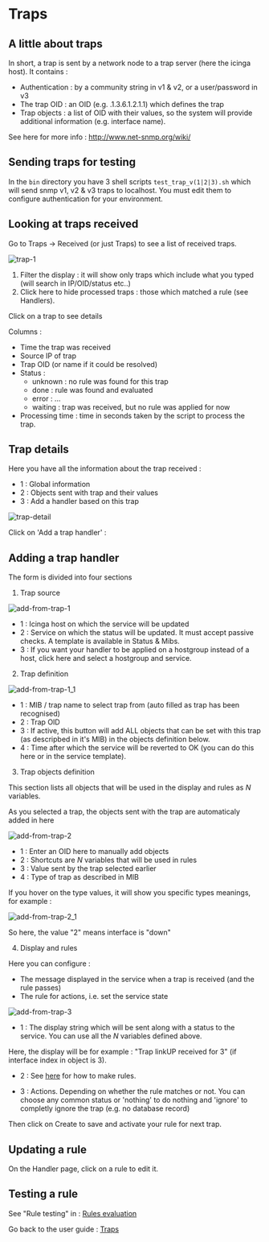 Traps
===============

A little about traps
---------------

In short, a trap is sent by a network node to a trap server (here the icinga host). It contains : 

* Authentication : by a community string in v1 & v2, or a user/password in v3
* The trap OID : an OID (e.g. .1.3.6.1.2.1.1) which defines the trap
* Trap objects : a list of OID with their values, so the system will provide additional information (e.g. interface name).

See here for more info : http://www.net-snmp.org/wiki/

Sending traps for testing
---------------

In the `bin` directory you have 3 shell scripts `test_trap_v(1|2|3).sh` which will send snmp v1, v2 & v3 traps to localhost. You must edit them to configure authentication for your environment. 

Looking at traps received
---------------

Go to Traps -> Received (or just Traps) to see a list of received traps.

![trap-1](img/Trap-rule-1.jpg)

1) Filter the display : it will show only traps which include what you typed (will search in IP/OID/status etc..)
2) Click here to hide processed traps : those which matched a rule (see Handlers). 

Click on a trap to see details

Columns : 
* Time the trap was received
* Source IP of trap
* Trap OID (or name if it could be resolved)
* Status : 
	* unknown : no rule was found for this trap
	* done : rule was found and evaluated
	* error : ...
	* waiting : trap was received, but no rule was applied for now
* Processing time : time in seconds taken by the script to process the trap.


Trap details
---------------

Here you have all the information about the trap received :
* 1 : Global information
* 2 : Objects sent with trap and their values
* 3 : Add a handler based on this trap

![trap-detail](img/trap-detail.jpg)

Click on 'Add a trap handler' : 


Adding a trap handler
---------------
	
The form is divided into four sections

1) Trap source  

![add-from-trap-1](img/add-from-trap-1.jpg)

* 1 : Icinga host on which the service will be updated
* 2 : Service on which the status will be updated. It must accept passive checks. A template is available in Status & Mibs.
* 3 : If you want your handler to be applied on a hostgroup instead of a host, click here and select a hostgroup and service.

2) Trap definition

![add-from-trap-1_1](img/add-from-trap-1_1.jpg)

* 1 : MIB / trap name to select trap from (auto filled as trap has been recognised)
* 2 : Trap OID
* 3 : If active, this button will add ALL objects that can be set with this trap (as descripbed in it's MIB) in the objects definition below.
* 4 : Time after which the service will be reverted to OK (you can do this here or in the service template).

3) Trap objects definition

This section lists all objects that will be used in the display and rules as $N$ variables.

As you selected a trap, the objects sent with the trap are automaticaly added in here

![add-from-trap-2](img/add-from-trap-2.jpg)

* 1 : Enter an OID here to manually add objects
* 2 : Shortcuts are $N$ variables that will be used in rules
* 3 : Value sent by the trap selected earlier
* 4 : Type of trap as described in MIB

If you hover on the type values, it will show you specific types meanings, for example : 

![add-from-trap-2_1](img/add-from-trap-2_1.jpg)

So here, the value "2" means interface is "down"

4) Display and rules

Here you can configure : 
* The message displayed in the service when a trap is received (and the rule passes)
* The rule for actions, i.e. set the service state

![add-from-trap-3](img/add-from-trap-3.jpg)

* 1 : The display string which will be sent along with a status to the service. You can use all the $N$ variables defined above.

Here, the display will be for example : "Trap linkUP received for 3"
(if interface index in object is 3).

* 2 : See [here](08-rules-evaluation.md) for how to make rules.

* 3 : Actions. Depending on whether the rule matches or not. You can choose any common status or 'nothing' to do nothing and 'ignore' to completly ignore the trap (e.g. no database record)

Then click on Create to save and activate your rule for next trap.


Updating a rule
---------------

On the Handler page, click on a rule to edit it.


Testing a rule
---------------

See "Rule testing" in : [Rules evaluation](08-rules-evaluation.md)


Go back to the user guide : [Traps](02-userguide.md)

